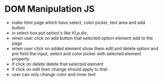 # DOM Manipulation JS
- make html page which have select, color picker, text area and add button 
- in select box put option's like h1,p,div, 
- when user click on add button that selected option element add to the page 
- when user click on added element show them edit and delete option and pre field the input, select and color picker with selected element property 
- if click on delete delete that selected element  
- if click on edit then change should apply to that
- user can only change color and inner text
